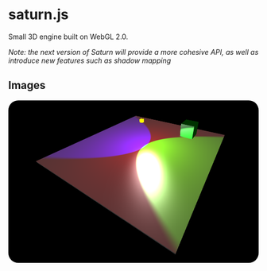 # saturn.js

Small 3D engine built on WebGL 2.0.

*Note: the next version of Saturn will provide a more cohesive API, as well as introduce new features such as shadow mapping*

## Images

<div style="display:flex; align-items:center; justify-content:center;">
  <img src="./preview.png" alt="Preview Image" style="border-radius:20px;"/>
</div>
